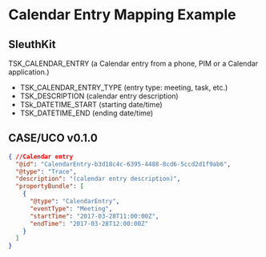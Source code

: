 # Calendar Entry Mapping Example

## SleuthKit

TSK_CALENDAR_ENTRY (a Calendar entry from a phone, PIM or a Calendar application.)
* TSK_CALENDAR_ENTRY_TYPE (entry type: meeting, task, etc.)
* TSK_DESCRIPTION (calendar entry description)
* TSk_DATETIME_START (starting date/time)
* TSK_DATETIME_END (ending date/time)


## CASE/UCO v0.1.0
```json
{ //Calendar entry
  "@id": "CalendarEntry-b3d18c4c-6395-4488-8cd6-5ccd2d1f9ab6",
  "@type": "Trace",
  "description": "(calendar entry description)",
  "propertyBundle": [
    {
      "@type": "CalendarEntry",
      "eventType": "Meeting",
      "startTime": "2017-03-28T11:00:00Z",
      "endTime": "2017-03-28T12:00:00Z"
    }
  ]
}
```
